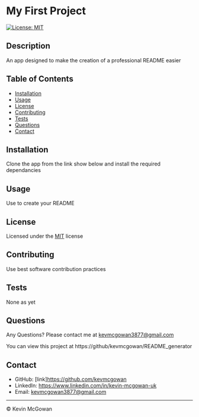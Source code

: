 
# My First Project

[![License: MIT](https://img.shields.io/badge/License-MIT-yellow.svg)](https://opensource.org/licenses/MIT)
    
## Description
An app designed to make the creation of a professional README easier
    
## Table of Contents
* [Installation](#installation)
* [Usage](#usage)
* [License](#license)
* [Contributing](#contributing)
* [Tests](#tests)
* [Questions](#questions)
* [Contact](#contact)
    
    
## Installation
Clone the app from the link show below and install the required dependancies
    
## Usage
Use to create your README
    
## License
Licensed under the [MIT](https://choosealicense.com/licenses/mit/) license
    
## Contributing
Use best software contribution practices
    
## Tests
None as yet
    
## Questions
Any Questions? Please contact me at kevmcgowan3877@gmail.com

You can view this project at https://github/kevmcgowan/README_generator
    
## Contact
* GitHub: [link]https://github.com/kevmcgowan
* LinkedIn: https://www.linkedin.com/in/kevin-mcgowan-uk
* Email: kevmcgowan3877@gmail.com
---
© Kevin McGowan
